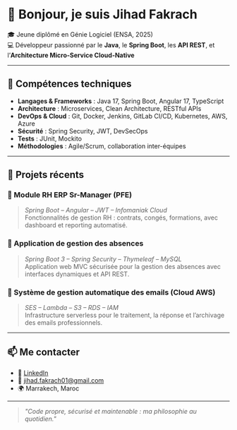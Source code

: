 # 👋 Bonjour, je suis Jihad Fakrach

🎓 Jeune diplômé en Génie Logiciel (ENSA, 2025)  
💻 Développeur passionné par le **Java**, le **Spring Boot**, les **API REST**, et l’**Architecture Micro-Service Cloud-Native**

---

## 🧰 Compétences techniques

- **Langages & Frameworks** : Java 17, Spring Boot, Angular 17, TypeScript
- **Architecture** : Microservices, Clean Architecture, RESTful APIs
- **DevOps & Cloud** : Git, Docker, Jenkins, GitLab CI/CD, Kubernetes, AWS, Azure
- **Sécurité** : Spring Security, JWT, DevSecOps
- **Tests** : JUnit, Mockito
- **Méthodologies** : Agile/Scrum, collaboration inter-équipes

---

## 🚀 Projets récents

### 🔹 Module RH ERP Sr-Manager (PFE)  
> *Spring Boot – Angular – JWT – Infomaniak Cloud*  
Fonctionnalités de gestion RH : contrats, congés, formations, avec dashboard et reporting automatisé.

### 🔹 Application de gestion des absences  
> *Spring Boot 3 – Spring Security – Thymeleaf – MySQL*  
Application web MVC sécurisée pour la gestion des absences avec interfaces dynamiques et API REST.

### 🔹 Système de gestion automatique des emails (Cloud AWS)  
> *SES – Lambda – S3 – RDS – IAM*  
Infrastructure serverless pour le traitement, la réponse et l’archivage des emails professionnels.



---

## 📫 Me contacter

- 💼 [LinkedIn](https://www.linkedin.com/in/jihad-fakrach/)
- 📧 jihad.fakrach01@gmail.com
- 🌍 Marrakech, Maroc

---

> *"Code propre, sécurisé et maintenable : ma philosophie au quotidien."*
